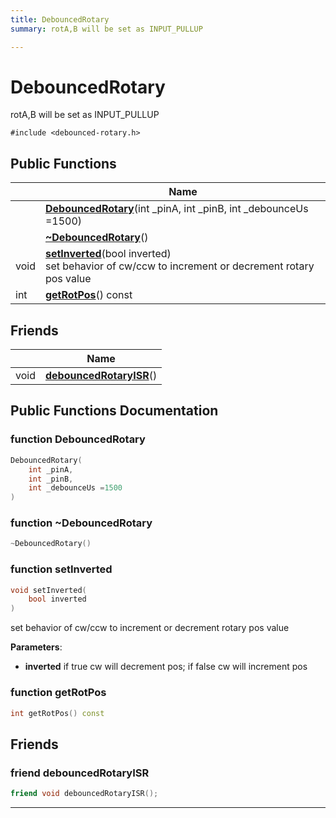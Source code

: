 ```yaml
---
title: DebouncedRotary
summary: rotA,B will be set as INPUT_PULLUP  

---
```


# DebouncedRotary




rotA,B will be set as INPUT_PULLUP 

`#include <debounced-rotary.h>`















## Public Functions

|                | Name           |
| -------------- | -------------- |
|  | **[DebouncedRotary](https://github.com/devel0/iot-utils/tree/main/data/api/Classes/class_debounced_rotary.md#function-debouncedrotary)**(int _pinA, int _pinB, int _debounceUs =1500)  |
|  | **[~DebouncedRotary](https://github.com/devel0/iot-utils/tree/main/data/api/Classes/class_debounced_rotary.md#function-~debouncedrotary)**()  |
| void | **[setInverted](https://github.com/devel0/iot-utils/tree/main/data/api/Classes/class_debounced_rotary.md#function-setinverted)**(bool inverted) <br>set behavior of cw/ccw to increment or decrement rotary pos value  |
| int | **[getRotPos](https://github.com/devel0/iot-utils/tree/main/data/api/Classes/class_debounced_rotary.md#function-getrotpos)**() const  |






## Friends

|                | Name           |
| -------------- | -------------- |
| void | **[debouncedRotaryISR](https://github.com/devel0/iot-utils/tree/main/data/api/Classes/class_debounced_rotary.md#friend-debouncedrotaryisr)**()  |















## Public Functions Documentation

### function DebouncedRotary

```cpp
DebouncedRotary(
    int _pinA,
    int _pinB,
    int _debounceUs =1500
)
```





























### function ~DebouncedRotary

```cpp
~DebouncedRotary()
```





























### function setInverted

```cpp
void setInverted(
    bool inverted
)
```

set behavior of cw/ccw to increment or decrement rotary pos value 

**Parameters**: 

  * **inverted** if true cw will decrement pos; if false cw will increment pos 




























### function getRotPos

```cpp
int getRotPos() const
```



































## Friends

### friend debouncedRotaryISR

```cpp
friend void debouncedRotaryISR();
```































-------------------------------

